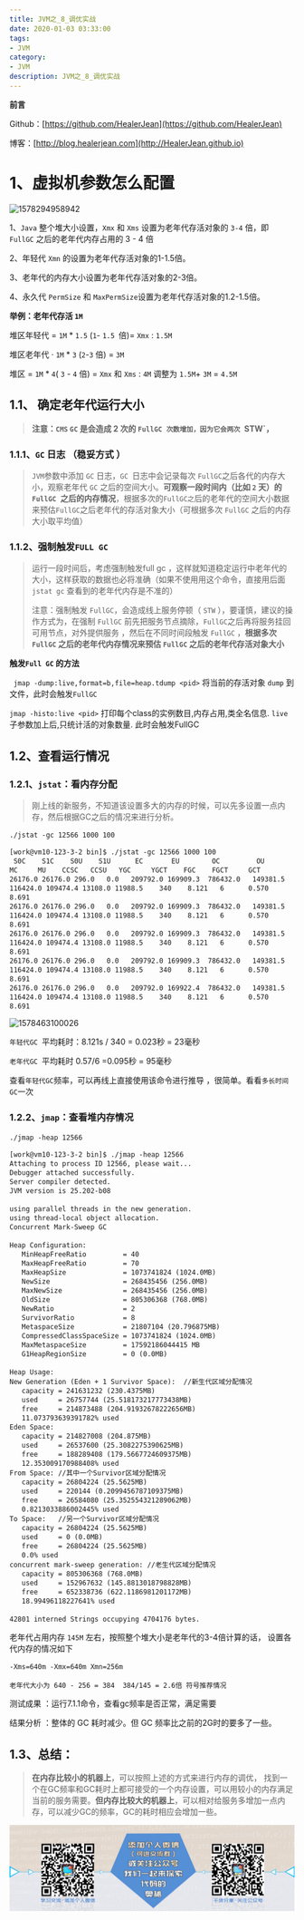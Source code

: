 ```yaml
---
title: JVM之_8_调优实战
date: 2020-01-03 03:33:00
tags: 
- JVM
category: 
- JVM
description: JVM之_8_调优实战
---
```


**前言**     

 Github：[https://github.com/HealerJean](https://github.com/HealerJean)         

 博客：[http://blog.healerjean.com](http://HealerJean.github.io)          



# 1、虚拟机参数怎么配置   

![1578294958942](https://raw.githubusercontent.com/HealerJean123/HealerJean123.github.io/master/blogImages/1578294958942.png)



1、`Java` 整个堆大小设置，`Xmx` 和 `Xms` 设置为老年代存活对象的 `3-4` 倍，即 `FullGC` 之后的老年代内存占用的 3 - 4 倍   

2、年轻代 `Xmn` 的设置为老年代存活对象的1-1.5倍。   

3、老年代的内存大小设置为老年代存活对象的2-3倍。   

4、永久代  `PermSize` 和 `MaxPermSize`设置为老年代存活对象的1.2-1.5倍。    



**举例：老年代存活 `1M`**     

堆区年轻代 = `1M` * `1.5` (`1`- `1.5 `倍)=  `Xmx` : `1.5M`     

堆区老年代 · `1M` * `3` (`2`-`3` 倍) =  `3M`

堆区 =  `1M` * `4`( `3` - `4` 倍) =  `Xmx` 和 `Xms` : `4M`   调整为 `1.5M`+ `3M` =  `4.5M`





## 1.1、 确定老年代运行大小     

> **注意：`CMS` `GC` 是会造成 2 次的 `FullGC 次数增加，因为它会两次 `STW`，**  



### 1.1.1、`GC` 日志 （稳妥方式 ）

> `JVM`参数中添加 `GC` 日志，`GC `日志中会记录每次 `FullGC`之后各代的内存大小，观察老年代 `GC` 之后的空间大小。**可观察一段时间内（比如 `2` 天）的 `FullGC `之后的内存情况**，根据多次的`FullGC之`后的老年代的空间大小数据来预估`FullGC`之后老年代的存活对象大小（可根据多次 `FullGC` 之后的内存大小取平均值）   



### 1.1.2、强制触发`FULL GC `

>   运行一段时间后，考虑强制触发full gc ，这样就知道稳定运行中老年代的大小，这样获取的数据也必将准确（如果不使用用这个命令，直接用后面` jstat gc` 查看到的老年代内存是不准的）   
>
> 
>
> 注意：强制触发 `FullGC`，会造成线上服务停顿（ `STW` ），要谨慎，建议的操作方式为，在强制 `FullGC` 前先把服务节点摘除，`FullGC`之后再将服务挂回可用节点，对外提供服务 ，然后在不同时间段触发 `FullGC` ，**根据多次 `FullGC` 之后的老年代内存情况来预估 `FullGC` 之后的老年代存活对象大小**   



**触发`Full GC` 的方法**   

` jmap -dump:live,format=b,file=heap.tdump <pid>` 将当前的存活对象 `dump` 到文件，此时会触发`FullGC`     

`jmap -histo:live <pid>` 打印每个class的实例数目,内存占用,类全名信息. `live` 子参数加上后,只统计活的对象数量. 此时会触发FullGC



## 1.2、查看运行情况

### 1.2.1、`jstat`：看内存分配 

> 刚上线的新服务，不知道该设置多大的内存的时候，可以先多设置一点内存，然后根据GC之后的情况来进行分析。

```shell
./jstat -gc 12566 1000 100
```

```shell
[work@vm10-123-3-2 bin]$ ./jstat -gc 12566 1000 100
 S0C    S1C    S0U    S1U      EC       EU        OC         OU       MC     MU    CCSC   CCSU   YGC     YGCT    FGC    FGCT     GCT   
26176.0 26176.0 296.0   0.0   209792.0 169909.3  786432.0   149381.5  116424.0 109474.4 13108.0 11988.5    340    8.121   6      0.570    8.691
26176.0 26176.0 296.0   0.0   209792.0 169909.3  786432.0   149381.5  116424.0 109474.4 13108.0 11988.5    340    8.121   6      0.570    8.691
26176.0 26176.0 296.0   0.0   209792.0 169909.3  786432.0   149381.5  116424.0 109474.4 13108.0 11988.5    340    8.121   6      0.570    8.691
26176.0 26176.0 296.0   0.0   209792.0 169909.3  786432.0   149381.5  116424.0 109474.4 13108.0 11988.5    340    8.121   6      0.570    8.691
26176.0 26176.0 296.0   0.0   209792.0 169922.4  786432.0   149381.5  116424.0 109474.4 13108.0 11988.5    340    8.121   6      0.570    8.691

```



![1578463100026](https://raw.githubusercontent.com/HealerJean123/HealerJean123.github.io/master/blogImages/1578463100026.png)



`年轻代GC `平均耗时：8.121s / 340 = 0.023秒 = 23毫秒     

`老年代GC `平均耗时 0.57/6 =0.095秒 =  95毫秒    

查看`年轻代GC`频率，可以再线上直接使用该命令进行推导 ，很简单。看看`多长时间GC`一次  



### 1.2.2、`jmap`：查看堆内存情况  

```shell
./jmap -heap 12566
```

```shell
[work@vm10-123-3-2 bin]$ ./jmap -heap 12566
Attaching to process ID 12566, please wait...
Debugger attached successfully.
Server compiler detected.
JVM version is 25.202-b08

using parallel threads in the new generation.
using thread-local object allocation.
Concurrent Mark-Sweep GC

Heap Configuration:
   MinHeapFreeRatio         = 40
   MaxHeapFreeRatio         = 70
   MaxHeapSize              = 1073741824 (1024.0MB)
   NewSize                  = 268435456 (256.0MB)
   MaxNewSize               = 268435456 (256.0MB)
   OldSize                  = 805306368 (768.0MB)
   NewRatio                 = 2
   SurvivorRatio            = 8
   MetaspaceSize            = 21807104 (20.796875MB)
   CompressedClassSpaceSize = 1073741824 (1024.0MB)
   MaxMetaspaceSize         = 17592186044415 MB
   G1HeapRegionSize         = 0 (0.0MB)

Heap Usage: 
New Generation (Eden + 1 Survivor Space):  //新生代区域分配情况
   capacity = 241631232 (230.4375MB)
   used     = 26757744 (25.518173217773438MB)
   free     = 214873488 (204.91932678222656MB)
   11.073793639391782% used
Eden Space:
   capacity = 214827008 (204.875MB)
   used     = 26537600 (25.3082275390625MB)
   free     = 188289408 (179.5667724609375MB)
   12.353009170988408% used
From Space: //其中一个Survivor区域分配情况
   capacity = 26804224 (25.5625MB)
   used     = 220144 (0.2099456787109375MB)
   free     = 26584080 (25.352554321289062MB)
   0.8213033886002445% used
To Space:   //另一个Survivor区域分配情况
   capacity = 26804224 (25.5625MB)
   used     = 0 (0.0MB)
   free     = 26804224 (25.5625MB)
   0.0% used
concurrent mark-sweep generation: //老生代区域分配情况
   capacity = 805306368 (768.0MB)
   used     = 152967632 (145.8813018798828MB)
   free     = 652338736 (622.1186981201172MB)
   18.99496118227641% used

42801 interned Strings occupying 4704176 bytes.
```



老年代占用内存 `145M` 左右，按照整个堆大小是老年代的3-4倍计算的话，  设置各代内存的情况如下  

```
-Xms=640m -Xmx=640m Xmn=256m  

老年代大小为 640 - 256 = 384  384/145 = 2.6倍 符号推荐情况 
```



测试成果 ：运行7.1.1命令，查看gc频率是否正常，满足需要    

结果分析 ：整体的 GC 耗时减少。但 GC 频率比之前的2G时的要多了一些。  



## 1.3、总结：

> **在内存比较小的机器上**，可以按照上述的方式来进行内存的调优， 找到一个在GC频率和GC耗时上都可接受的一个内存设置，可以用较小的内存满足当前的服务需要。**但内存比较大的机器上**，可以相对给服务多增加一点内存，可以减少GC的频率，GC的耗时相应会增加一些。















![ContactAuthor](https://raw.githubusercontent.com/HealerJean/HealerJean.github.io/master/assets/img/artical_bottom.jpg)





<link rel="stylesheet" href="https://unpkg.com/gitalk/dist/gitalk.css">

<script src="https://unpkg.com/gitalk@latest/dist/gitalk.min.js"></script> 
<div id="gitalk-container"></div>    
 <script type="text/javascript">
    var gitalk = new Gitalk({
		clientID: `1d164cd85549874d0e3a`,
		clientSecret: `527c3d223d1e6608953e835b547061037d140355`,
		repo: `HealerJean.github.io`,
		owner: 'HealerJean',
		admin: ['HealerJean'],
		id: 'AAAAAAAAAAAAAAA',
    });
    gitalk.render('gitalk-container');
</script> 
